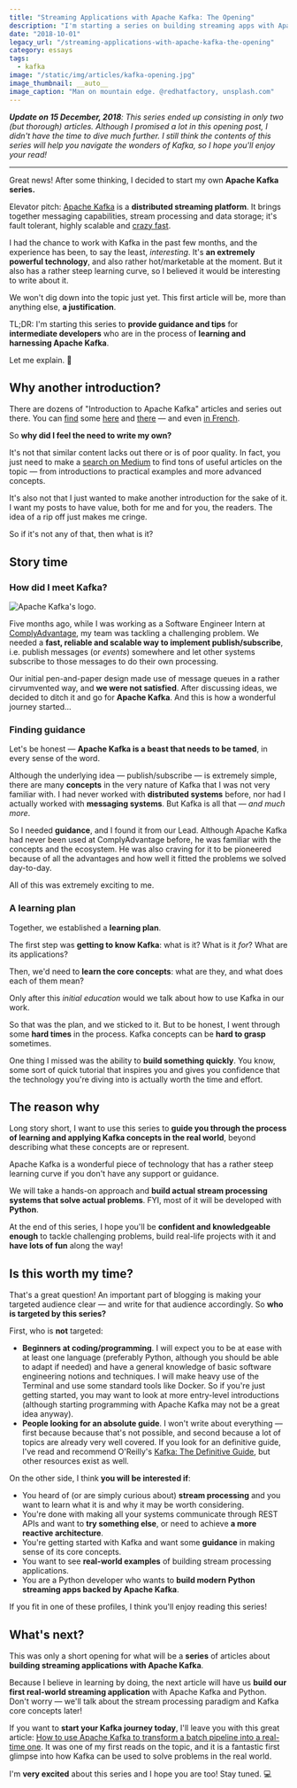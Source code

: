 ```yaml
---
title: "Streaming Applications with Apache Kafka: The Opening"
description: "I'm starting a series on building streaming apps with Apache Kafka — here's why!"
date: "2018-10-01"
legacy_url: "/streaming-applications-with-apache-kafka-the-opening"
category: essays
tags:
  - kafka
image: "/static/img/articles/kafka-opening.jpg"
image_thumbnail: __auto__
image_caption: "Man on mountain edge. @redhatfactory, unsplash.com"
---
```


_**Update on 15 December, 2018**: This series ended up consisting in only two (but thorough) articles. Although I promised a lot in this opening post, I didn't have the time to dive much further. I still think the contents of this series will help you navigate the wonders of Kafka, so I hope you'll enjoy your read!_

---

Great news! After some thinking, I decided to start my own **Apache Kafka series.**

Elevator pitch: [Apache Kafka](https://kafka.apache.org) is a **distributed streaming platform**. It brings together messaging capabilities, stream processing and data storage; it's fault tolerant, highly scalable and [crazy fast](https://engineering.linkedin.com/kafka/benchmarking-apache-kafka-2-million-writes-second-three-cheap-machines).

I had the chance to work with Kafka in the past few months, and the experience has been, to say the least, _interesting_. It's **an extremely powerful technology**, and also rather hot/marketable at the moment. But it also has a rather steep learning curve, so I believed it would be interesting to write about it.

We won't dig down into the topic just yet. This first article will be, more than anything else, **a justification**.

TL;DR: I'm starting this series to **provide guidance and tips** for **intermediate developers** who are in the process of **learning and harnessing Apache Kafka**.

Let me explain. 🎉

## Why another introduction?

There are dozens of "Introduction to Apache Kafka" articles and series out there. You can [find](https://hackernoon.com/thorough-introduction-to-apache-kafka-6fbf2989bbc1) some [here](https://scotch.io/tutorials/an-introduction-to-apache-kafka) and [there](https://dzone.com/articles/introduction-to-apache-kafka-1) — and even [in French](https://medium.com/@AnthonyDasse/introduction-à-apache-kafka-d126f2bb852b).

So **why did I feel the need to write my own?**

It's not that similar content lacks out there or is of poor quality. In fact, you just need to make a [search on Medium](https://medium.com/search?q=kafka) to find tons of useful articles on the topic — from introductions to practical examples and more advanced concepts.

It's also not that I just wanted to make another introduction for the sake of it. I want my posts to have value, both for me and for you, the readers. The idea of a rip off just makes me cringe.

So if it's not any of that, then what is it?

## Story time

### How did I meet Kafka?

![Apache Kafka's logo.](/static/img/logo-kafka.png)

Five months ago, while I was working as a Software Engineer Intern at [ComplyAdvantage](https://complyadvantage.com), my team was tackling a challenging problem. We needed a **fast, reliable and scalable way to implement publish/subscribe**, i.e. publish messages (or _events_) somewhere and let other systems subscribe to those messages to do their own processing.

Our initial pen-and-paper design made use of message queues in a rather cirvumvented way, and **we were not satisfied**. After discussing ideas, we decided to ditch it and go for **Apache Kafka**. And this is how a wonderful journey started…

### Finding guidance

Let's be honest — **Apache Kafka is a beast that needs to be tamed**, in every sense of the word.

Although the underlying idea — publish/subscribe — is extremely simple, there are many **concepts** in the very nature of Kafka that I was not very familiar with. I had never worked with **distributed systems** before, nor had I actually worked with **messaging systems**. But Kafka is all that — _and much more_.

So I needed **guidance**, and I found it from our Lead. Although Apache Kafka had never been used at ComplyAdvantage before, he was familiar with the concepts and the ecosystem. He was also craving for it to be pioneered because of all the advantages and how well it fitted the problems we solved day-to-day.

All of this was extremely exciting to me.

### A learning plan

Together, we established a **learning plan**.

The first step was **getting to know Kafka**: what is it? What is it _for_? What are its applications?

Then, we'd need to **learn the core concepts**: what are they, and what does each of them mean?

Only after this _initial education_ would we talk about how to use Kafka in our work.

So that was the plan, and we sticked to it. But to be honest, I went through some **hard times** in the process. Kafka concepts can be **hard to grasp** sometimes.

One thing I missed was the ability to **build something quickly**. You know, some sort of quick tutorial that inspires you and gives you confidence that the technology you're diving into is actually worth the time and effort.

## The reason why

Long story short, I want to use this series to **guide you through the process of learning and applying Kafka concepts in the real world**, beyond describing what these concepts are or represent.

Apache Kafka is a wonderful piece of technology that has a rather steep learning curve if you don't have any support or guidance.

We will take a hands-on approach and **build actual stream processing systems that solve actual problems**. FYI, most of it will be developed with **Python**.

At the end of this series, I hope you'll be **confident and knowledgeable enough** to tackle challenging problems, build real-life projects with it and **have lots of fun** along the way!

## Is this worth my time?

That's a great question! An important part of blogging is making your targeted audience clear — and write for that audience accordingly. So **who is targeted by this series?**

First, who is **not** targeted:

- **Beginners at coding/programming**. I will expect you to be at ease with at least one language (preferably Python, although you should be able to adapt if needed) and have a general knowledge of basic software engineering notions and techniques. I will make heavy use of the Terminal and use some standard tools like Docker. So if you're just getting started, you may want to look at more entry-level introductions (although starting programming with Apache Kafka may not be a great idea anyway).
- **People looking for an absolute guide**. I won't write about everything — first because because that's not possible, and second because a lot of topics are already very well covered. If you look for an definitive guide, I've read and recommend O'Reilly's [Kafka: The Definitive Guide](https://www.confluent.io/apache-kafka-stream-processing-book-bundle), but other resources exist as well.

On the other side, I think **you will be interested if**:

- You heard of (or are simply curious about) **stream processing** and you want to learn what it is and why it may be worth considering.
- You're done with making all your systems communicate through REST APIs and want to **try something else**, or need to achieve **a more reactive architecture**.
- You're getting started with Kafka and want some **guidance** in making sense of its core concepts.
- You want to see **real-world examples** of building stream processing applications.
- You are a Python developer who wants to **build modern Python streaming apps backed by Apache Kafka**.

If you fit in one of these profiles, I think you'll enjoy reading this series!

## What's next?

This was only a short opening for what will be a **series** of articles about **building streaming applications with Apache Kafka**.

Because I believe in learning by doing, the next article will have us **build our first real-world streaming application** with Apache Kafka and Python. Don't worry — we'll talk about the stream processing paradigm and Kafka core concepts later!

If you want to **start your Kafka journey today**, I'll leave you with this great article: [How to use Apache Kafka to transform a batch pipeline into a real-time one](https://medium.com/@stephane.maarek/how-to-use-apache-kafka-to-transform-a-batch-pipeline-into-a-real-time-one-831b48a6ad85). It was one of my first reads on the topic, and it is a fantastic first glimpse into how Kafka can be used to solve problems in the real world.

I'm **very excited** about this series and I hope you are too! Stay tuned. 💻
